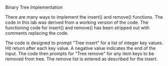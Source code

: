 Binary Tree Implementation

There are many ways to implement the insert() and remove() functions.  The code in this lab was derived from a working version of the code.  The functioning code for insert() and remove() has been stripped out with comments replacing the code.  

The code is designed to prompt "Tree insert" for a list of integer key values.  Hit return after each key value.  A negative value indicates the end of the input.  The code then prompts for "Tree remove" for any item keys to be removed from tree.  The remove list is entered as described for the insert.

